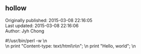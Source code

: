 ## hollow  
Originally published: 2015-03-08 22:16:05  
Last updated: 2015-03-08 22:16:06  
Author: Jyh Chong  
  
#!/usr/bin/perl -w\n                 \n     print "Content-type: text/html\\n\\n";\n     print "Hello, world";\n